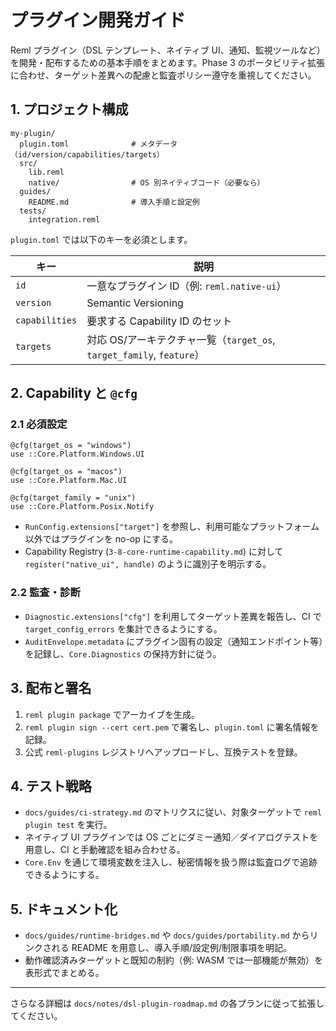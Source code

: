 # プラグイン開発ガイド

Reml プラグイン（DSL テンプレート、ネイティブ UI、通知、監視ツールなど）を開発・配布するための基本手順をまとめます。Phase 3 のポータビリティ拡張に合わせ、ターゲット差異への配慮と監査ポリシー遵守を重視してください。

## 1. プロジェクト構成

```
my-plugin/
  plugin.toml              # メタデータ（id/version/capabilities/targets）
  src/
    lib.reml
    native/                # OS 別ネイティブコード（必要なら）
  guides/
    README.md              # 導入手順と設定例
  tests/
    integration.reml
```

`plugin.toml` では以下のキーを必須とします。

| キー | 説明 |
| --- | --- |
| `id` | 一意なプラグイン ID（例: `reml.native-ui`） |
| `version` | Semantic Versioning |
| `capabilities` | 要求する Capability ID のセット |
| `targets` | 対応 OS/アーキテクチャ一覧（`target_os`, `target_family`, `feature`） |

## 2. Capability と `@cfg`

### 2.1 必須設定

```reml
@cfg(target_os = "windows")
use ::Core.Platform.Windows.UI

@cfg(target_os = "macos")
use ::Core.Platform.Mac.UI

@cfg(target_family = "unix")
use ::Core.Platform.Posix.Notify
```

- `RunConfig.extensions["target"]` を参照し、利用可能なプラットフォーム以外ではプラグインを no-op にする。
- Capability Registry (`3-8-core-runtime-capability.md`) に対して `register("native_ui", handle)` のように識別子を明示する。

### 2.2 監査・診断

- `Diagnostic.extensions["cfg"]` を利用してターゲット差異を報告し、CI で `target_config_errors` を集計できるようにする。
- `AuditEnvelope.metadata` にプラグイン固有の設定（通知エンドポイント等）を記録し、`Core.Diagnostics` の保持方針に従う。

## 3. 配布と署名

1. `reml plugin package` でアーカイブを生成。
2. `reml plugin sign --cert cert.pem` で署名し、`plugin.toml` に署名情報を記録。
3. 公式 `reml-plugins` レジストリへアップロードし、互換テストを登録。

## 4. テスト戦略

- `docs/guides/ci-strategy.md` のマトリクスに従い、対象ターゲットで `reml plugin test` を実行。
- ネイティブ UI プラグインでは OS ごとにダミー通知／ダイアログテストを用意し、CI と手動確認を組み合わせる。
- `Core.Env` を通じて環境変数を注入し、秘密情報を扱う際は監査ログで追跡できるようにする。

## 5. ドキュメント化

- `docs/guides/runtime-bridges.md` や `docs/guides/portability.md` からリンクされる README を用意し、導入手順/設定例/制限事項を明記。
- 動作確認済みターゲットと既知の制約（例: WASM では一部機能が無効）を表形式でまとめる。

---

さらなる詳細は `docs/notes/dsl-plugin-roadmap.md` の各プランに従って拡張してください。
